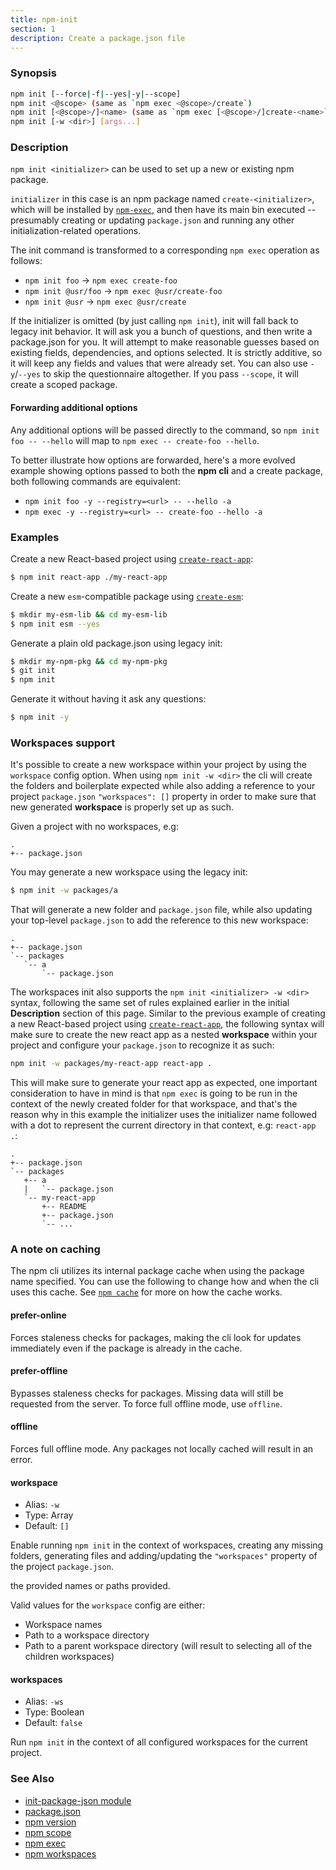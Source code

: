 ```yaml
---
title: npm-init
section: 1
description: Create a package.json file
---
```


### Synopsis

```bash
npm init [--force|-f|--yes|-y|--scope]
npm init <@scope> (same as `npm exec <@scope>/create`)
npm init [<@scope>/]<name> (same as `npm exec [<@scope>/]create-<name>`)
npm init [-w <dir>] [args...]
```

### Description

`npm init <initializer>` can be used to set up a new or existing npm
package.

`initializer` in this case is an npm package named `create-<initializer>`,
which will be installed by [`npm-exec`](/commands/npm-exec), and then have its
main bin executed -- presumably creating or updating `package.json` and
running any other initialization-related operations.

The init command is transformed to a corresponding `npm exec` operation as
follows:

* `npm init foo` -> `npm exec create-foo`
* `npm init @usr/foo` -> `npm exec @usr/create-foo`
* `npm init @usr` -> `npm exec @usr/create`

If the initializer is omitted (by just calling `npm init`), init will fall
back to legacy init behavior. It will ask you a bunch of questions, and
then write a package.json for you. It will attempt to make reasonable
guesses based on existing fields, dependencies, and options selected. It is
strictly additive, so it will keep any fields and values that were already
set. You can also use `-y`/`--yes` to skip the questionnaire altogether. If
you pass `--scope`, it will create a scoped package.

#### Forwarding additional options

Any additional options will be passed directly to the command, so `npm init
foo -- --hello` will map to `npm exec -- create-foo --hello`.

To better illustrate how options are forwarded, here's a more evolved
example showing options passed to both the **npm cli** and a create package,
both following commands are equivalent:

- `npm init foo -y --registry=<url> -- --hello -a`
- `npm exec -y --registry=<url> -- create-foo --hello -a`

### Examples

Create a new React-based project using
[`create-react-app`](https://npm.im/create-react-app):

```bash
$ npm init react-app ./my-react-app
```

Create a new `esm`-compatible package using
[`create-esm`](https://npm.im/create-esm):

```bash
$ mkdir my-esm-lib && cd my-esm-lib
$ npm init esm --yes
```

Generate a plain old package.json using legacy init:

```bash
$ mkdir my-npm-pkg && cd my-npm-pkg
$ git init
$ npm init
```

Generate it without having it ask any questions:

```bash
$ npm init -y
```

### Workspaces support

It's possible to create a new workspace within your project by using the
`workspace` config option. When using `npm init -w <dir>` the cli will
create the folders and boilerplate expected while also adding a reference
to your project `package.json` `"workspaces": []` property in order to make
sure that new generated **workspace** is properly set up as such.

Given a project with no workspaces, e.g:

```
.
+-- package.json
```

You may generate a new workspace using the legacy init:

```bash
$ npm init -w packages/a
```

That will generate a new folder and `package.json` file, while also updating
your top-level `package.json` to add the reference to this new workspace:

```
.
+-- package.json
`-- packages
   `-- a
       `-- package.json
```

The workspaces init also supports the `npm init <initializer> -w <dir>`
syntax, following the same set of rules explained earlier in the initial
**Description** section of this page. Similar to the previous example of
creating a new React-based project using
[`create-react-app`](https://npm.im/create-react-app), the following syntax
will make sure to create the new react app as a nested **workspace** within your
project and configure your `package.json` to recognize it as such:

```bash
npm init -w packages/my-react-app react-app .
```

This will make sure to generate your react app as expected, one important
consideration to have in mind is that `npm exec` is going to be run in the
context of the newly created folder for that workspace, and that's the reason
why in this example the initializer uses the initializer name followed with a
dot to represent the current directory in that context, e.g: `react-app .`:

```
.
+-- package.json
`-- packages
   +-- a
   |   `-- package.json
   `-- my-react-app
       +-- README
       +-- package.json
       `-- ...
```

### A note on caching

The npm cli utilizes its internal package cache when using the package
name specified.  You can use the following to change how and when the
cli uses this cache. See [`npm cache`](/commands/npm-cache) for more on
how the cache works.

#### prefer-online

Forces staleness checks for packages, making the cli look for updates
immediately even if the package is already in the cache.

#### prefer-offline

Bypasses staleness checks for packages.  Missing data will still be
requested from the server. To force full offline mode, use `offline`.

#### offline

Forces full offline mode. Any packages not locally cached will result in
an error.

#### workspace

* Alias: `-w`
* Type: Array
* Default: `[]`

Enable running `npm init` in the context of workspaces, creating any missing
folders, generating files and adding/updating the `"workspaces"` property of
the project `package.json`.

the provided names or paths provided.

Valid values for the `workspace` config are either:
- Workspace names
- Path to a workspace directory
- Path to a parent workspace directory (will result to selecting all of the
children workspaces)

#### workspaces

* Alias: `-ws`
* Type: Boolean
* Default: `false`

Run `npm init` in the context of all configured workspaces for the
current project.

### See Also

* [init-package-json module](http://npm.im/init-package-json)
* [package.json](/configuring-npm/package-json)
* [npm version](/commands/npm-version)
* [npm scope](/using-npm/scope)
* [npm exec](/commands/npm-exec)
* [npm workspaces](/using-npm/workspaces)
